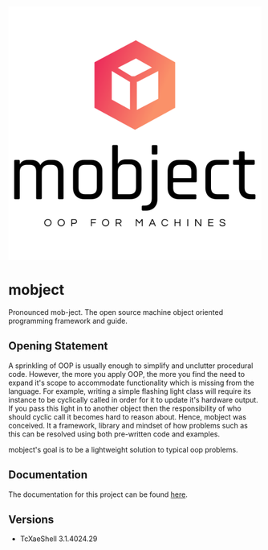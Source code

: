 ![Logo](./docs/images/logo.svg)

# mobject
Pronounced mob-ject. The open source machine object oriented programming framework and guide.

## Opening Statement
A sprinkling of OOP is usually enough to simplify and unclutter procedural code.  However, the more you apply OOP, the more you find the need to expand it's scope to accommodate functionality which is missing from the language.  For example, writing a simple flashing light class will require its instance to be cyclically called in order for it to update it's hardware output.  If you pass this light in to another object then the responsibility of who should cyclic call it becomes hard to reason about.  Hence, mobject was conceived.  It a framework, library and mindset of how problems such as this can be resolved using both pre-written code and examples. 

mobject's goal is to be a lightweight solution to typical oop problems.  

## Documentation
The documentation for this project can be found [here](https://benhar-dev.github.io/mobject-core/). 

## Versions
* TcXaeShell 3.1.4024.29